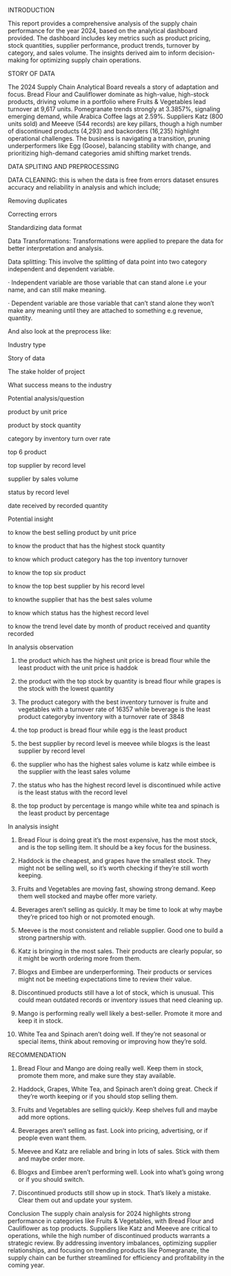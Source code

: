 INTRODUCTION

This report provides a comprehensive analysis of the supply chain performance for the year 2024, based on the analytical dashboard provided. The dashboard includes key metrics such as product pricing, stock quantities, supplier performance, product trends, turnover by category, and sales volume. The insights derived aim to inform decision-making for optimizing supply chain operations.

STORY OF DATA

The 2024 Supply Chain Analytical Board reveals a story of adaptation and focus. Bread Flour and Cauliflower dominate as high-value, high-stock products, driving volume in a portfolio where Fruits & Vegetables lead turnover at 9,617 units. Pomegranate trends strongly at 3.3857%, signaling emerging demand, while Arabica Coffee lags at 2.59%. Suppliers Katz (800 units sold) and Meeeve (544 records) are key pillars, though a high number of discontinued products (4,293) and backorders (16,235) highlight operational challenges. The business is navigating a transition, pruning underperformers like Egg (Goose), balancing stability with change, and prioritizing high-demand categories amid shifting market trends.

DATA SPLITING AND PREPROCESSING

DATA CLEANING: this is when the data is free from errors dataset ensures accuracy and reliability in analysis and which include;

Removing duplicates

Correcting errors

Standardizing data format

Data Transformations: Transformations were applied to prepare the data for better interpretation and analysis.

Data splitting: This involve the splitting of data point into two category independent and dependent variable.

· Independent variable are those variable that can stand alone i.e your name, and can still make meaning.

· Dependent variable are those variable that can’t stand alone they won’t make any meaning until they are attached to something e.g revenue, quantity.

And also look at the preprocess like:

Industry type

Story of data

The stake holder of project

What success means to the industry

Potential analysis/question

product by unit price

product by stock quantity

category by inventory turn over rate

top 6 product

top supplier by record level

supplier by sales volume

status by record level

date received by recorded quantity

Potential insight

to know the best selling product by unit price

to know the product that has the highest stock quantity

to know which product category has the top inventory turnover

to know the top six product

to know the top best supplier by his record level

to knowthe supplier that has the best sales volume

to know which status has the highest record level

to know the trend level date by month of product received and quantity recorded

In analysis observation

1. the product which has the highest unit price is bread flour while the least product with the unit price is haddok

2. the product with the top stock by quantity is bread flour while grapes is the stock with the lowest quantity

3. The product category with the best inventory turnover is fruite and vegetables with a turnover rate of 16357 while beverage is the least product categoryby inventory with a turnover rate of 3848

4. the top product is bread flour while egg is the least product

5. the best supplier by record level is meevee while blogxs is the least supplier by record level

6. the supplier who has the highest sales volume is katz while eimbee is the supplier with the least sales volume

7. the status who has the highest record level is discontinued while active is the least status with the record level

8. the top product by percentage is mango while white tea and spinach is the least product by percentage

In analysis insight

1. Bread Flour is doing great it’s the most expensive, has the most stock, and is the top selling item. It should be a key focus for the business.

2. Haddock is the cheapest, and grapes have the smallest stock. They might not be selling well, so it’s worth checking if they’re still worth keeping.

3. Fruits and Vegetables are moving fast, showing strong demand. Keep them well stocked and maybe offer more variety.

4. Beverages aren’t selling as quickly. It may be time to look at why maybe they’re priced too high or not promoted enough.

5. Meevee is the most consistent and reliable supplier. Good one to build a strong partnership with.

6. Katz is bringing in the most sales. Their products are clearly popular, so it might be worth ordering more from them.

7. Blogxs and Eimbee are underperforming. Their products or services might not be meeting expectations time to review their value.

8. Discontinued products still have a lot of stock, which is unusual. This could mean outdated records or inventory issues that need cleaning up.

9. Mango is performing really well likely a best-seller. Promote it more and keep it in stock.

10. White Tea and Spinach aren’t doing well. If they’re not seasonal or special items, think about removing or improving how they’re sold.

RECOMMENDATION

1. Bread Flour and Mango are doing really well. Keep them in stock, promote them more, and make sure they stay available.

2. Haddock, Grapes, White Tea, and Spinach aren’t doing great. Check if they’re worth keeping or if you should stop selling them.

3. Fruits and Vegetables are selling quickly. Keep shelves full and maybe add more options.

4. Beverages aren’t selling as fast. Look into pricing, advertising, or if people even want them.

5. Meevee and Katz are reliable and bring in lots of sales. Stick with them and maybe order more.

6. Blogxs and Eimbee aren’t performing well. Look into what’s going wrong or if you should switch.

7. Discontinued products still show up in stock. That’s likely a mistake. Clear them out and update your system.

Conclusion
The supply chain analysis for 2024 highlights strong performance in categories like Fruits & Vegetables, with Bread Flour and Cauliflower as top products. Suppliers like Katz and Meeeve are critical to operations, while the high number of discontinued products warrants a strategic review. By addressing inventory imbalances, optimizing supplier relationships, and focusing on trending products like Pomegranate, the supply chain can be further streamlined for efficiency and profitability in the coming year.






